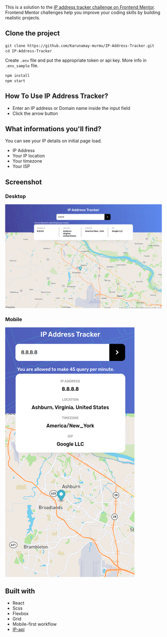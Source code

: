 This is a solution to the [IP address tracker challenge on Frontend Mentor](https://www.frontendmentor.io/challenges/ip-address-tracker-I8-0yYAH0). Frontend Mentor challenges help you improve your coding skills by building realistic projects.

## Clone the project

`git clone https://github.com/Karunamay-murmu/IP-Address-Tracker.git`\
`cd IP-Address-Tracker`

Create `.env` file and put the appropriate token or api key. More info in `.env_sample` file.

`npm install`\
`npm start`


## How To Use IP Address Tracker?

- Enter an IP address or Domain name inside the input field
- Click the arrow button

## What informations you'll find?

You can see your IP details on initial page load.
- IP Address
- Your IP location
- Your timezone
- Your ISP

## Screenshot

### Desktop
![](public/assets/screenshots/IP-Address-Tracker.png)

### Mobile
![](public/assets/screenshots/IP-Address-Tracker-Mobile.png)

## Built with

- React
- Scss
- Flexbox
- Grid
- Mobile-first workflow
- [IP-api](https://ip-api.com/)
